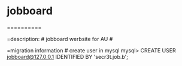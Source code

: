 # jobboard
==========

=description:
	# jobboard werbsite for AU #

=migration information
	# create user in mysql
	mysql> CREATE USER jobboard@127.0.0.1 IDENTIFIED BY 'secr3t.job.b';